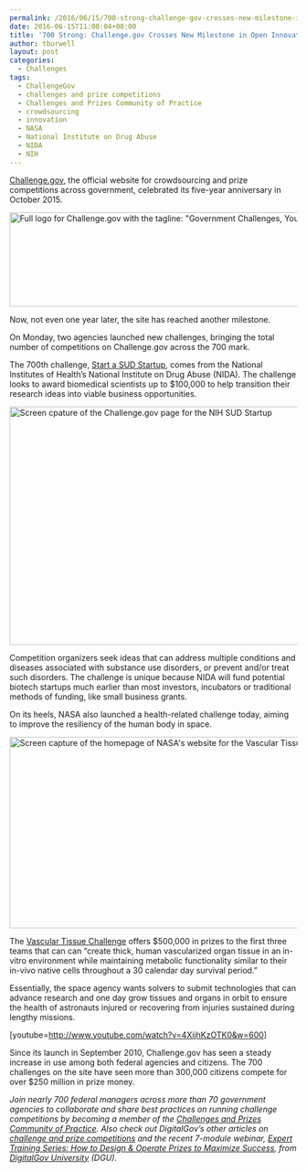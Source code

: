 ```yaml
---
permalink: /2016/06/15/700-strong-challenge-gov-crosses-new-milestone-in-open-innovation/
date: 2016-06-15T11:00:04+00:00
title: '700 Strong: Challenge.gov Crosses New Milestone in Open Innovation'
author: tburwell
layout: post
categories:
  - Challenges
tags:
  - ChallengeGov
  - challenges and prize competitions
  - Challenges and Prizes Community of Practice
  - crowdsourcing
  - innovation
  - NASA
  - National Institute on Drug Abuse
  - NIDA
  - NIH
---
```


[Challenge.gov](https://www.challenge.gov/), the official website for crowdsourcing and prize competitions across government, celebrated its five-year anniversary in October 2015.

<img class="aligncenter size-full wp-image-152712" src="https://s3.amazonaws.com/sitesusa/wp-content/uploads/sites/212/2014/04/600-x-165-ChallengeGov-logo.jpg" alt="Full logo for Challenge.gov with the tagline: &quot;Government Challenges, Your Solutions.&quot;" width="600" height="165" />

Now, not even one year later, the site has reached another milestone.

On Monday, two agencies launched new challenges, bringing the total number of competitions on Challenge.gov across the 700 mark.

The 700th challenge, [Start a SUD Startup](https://www.challenge.gov/challenge/100000-for-start-a-sud-startup/), comes from the National Institutes of Health’s National Institute on Drug Abuse (NIDA). The challenge looks to award biomedical scientists up to $100,000 to help transition their research ideas into viable business opportunities.

<img class="aligncenter size-full wp-image-360741" src="https://s3.amazonaws.com/sitesusa/wp-content/uploads/sites/212/2016/06/600-x-417-Screen-Shot-ChallengeGov-NIH-SUD-Startup-page.jpg" alt="Screen cpature of the Challenge.gov page for the NIH SUD Startup" width="600" height="417" />

Competition organizers seek ideas that can address multiple conditions and diseases associated with substance use disorders, or prevent and/or treat such disorders. The challenge is unique because NIDA will fund potential biotech startups much earlier than most investors, incubators or traditional methods of funding, like small business grants.

On its heels, NASA also launched a health-related challenge today, aiming to improve the resiliency of the human body in space.

<img class="aligncenter size-full wp-image-360731" src="https://s3.amazonaws.com/sitesusa/wp-content/uploads/sites/212/2016/06/600-x-335-Screen-Shot-NASA-VT-Challenge-homepage.jpg" alt="Screen capture of the homepage of NASA's website for the Vascular Tissue Challenge." width="600" height="335" />

The [Vascular Tissue Challenge](https://www.neworgan.org/vtc-prize.php) offers $500,000 in prizes to the first three teams that can can “create thick, human vascularized organ tissue in an in-vitro environment while maintaining metabolic functionality similar to their in-vivo native cells throughout a 30 calendar day survival period.”

Essentially, the space agency wants solvers to submit technologies that can advance research and one day grow tissues and organs in orbit to ensure the health of astronauts injured or recovering from injuries sustained during lengthy missions.

[youtube=http://www.youtube.com/watch?v=4XijhKzOTK0&w=600]&nbsp;
  
Since its launch in September 2010, Challenge.gov has seen a steady increase in use among both federal agencies and citizens. The 700 challenges on the site have seen more than 300,000 citizens compete for over $250 million in prize money.

<div class="hdivider">
</div>

_Join nearly 700 federal managers across more than 70 government agencies to collaborate and share best practices on running challenge competitions by becoming a member of the <a href="https://www.digitalgov.gov/communities/challenges-prizes-community/" target="_blank">Challenges and Prizes Community of Practice</a>. Also check out DigitalGov&#8217;s other articles on <a href="https://www.digitalgov.gov/category/challenges/" target="_blank">challenge and prize competitions</a> and the recent 7-module webinar, [Expert Training Series: How to Design & Operate Prizes to Maximize Success](https://www.digitalgov.gov/2016/02/17/challenges-prizes-webinar-series-concludes-but-training-still-available/), from [DigitalGov University](https://www.digitalgov.gov/digitalgov-university/) (DGU)._